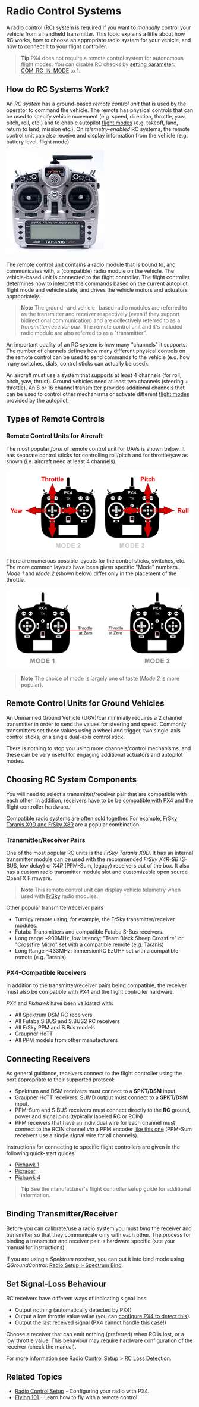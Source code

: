 # Radio Control Systems

A radio control (RC) system is required if you want to *manually* control your vehicle from a handheld transmitter.
This topic explains a little about how RC works, how to choose an appropriate radio system for your vehicle, and how to connect it to your flight controller.

> **Tip** PX4 does not require a remote control system for autonomous flight modes.
  You can disable RC checks by [setting parameter](../advanced_config/parameters.md): [COM_RC_IN_MODE](../advanced_config/parameter_reference.md#COM_RC_IN_MODE) to 1.

## How do RC Systems Work?

An *RC system* has a ground-based *remote control unit* that is used by the operator to command the vehicle.
The remote has physical controls that can be used to specify vehicle movement (e.g. speed, direction, throttle, yaw, pitch, roll, etc.) and to enable autopilot [flight modes](../flight_modes/README.md) (e.g. takeoff, land, return to land, mission etc.).
On *telemetry-enabled* RC systems, the remote control unit can also receive and display information from the vehicle (e.g. battery level, flight mode).

![Taranis X9D Transmitter](../../assets/hardware/transmitters/frsky_taranis_x9d_transmitter.jpg)

The remote control unit contains a radio module that is bound to, and communicates with, a (compatible) radio module on the vehicle.
The vehicle-based unit is connected to the flight controller.
The flight controller determines how to interpret the commands based on the current autopilot flight mode and vehicle state, and drives the vehicle motors and actuators appropriately.

<!-- image showing the different parts here would be nice -->

> **Note** The ground- and vehicle- based radio modules are referred to as the transmitter and receiver respectively (even if they support bidirectional communication) and are collectively referred to as a *transmitter/receiver pair*.
  The remote control unit and it's included radio module are also referred to as a "transmitter".

An important quality of an RC system is how many "channels" it supports.
The number of channels defines how many different physical controls on the remote control can be used to send commands to the vehicle (e.g. how many switches, dials, control sticks can actually be used).

An aircraft must use a system that supports at least 4 channels (for roll, pitch, yaw, thrust).
Ground vehicles need at least two channels (steering + throttle). An 8 or 16 channel transmitter provides additional channels that can be used to control other mechanisms or activate different [flight modes](../flight_modes/README.md) provided by the autopilot.

## Types of Remote Controls

<span id="transmitter_modes"></span>
### Remote Control Units for Aircraft

The most popular *form* of remote control unit for UAVs is shown below.
It has separate control sticks for controlling roll/pitch and for throttle/yaw as shown (i.e. aircraft need at least 4 channels).

![RC Basic Commands](../../assets/flying/rc_basic_commands.png)

There are numerous possible layouts for the control sticks, switches, etc.
The more common layouts have been given specific "Mode" numbers. *Mode 1* and *Mode 2* (shown below) differ only in the placement of the throttle.

![Mode1-Mode2](../../assets/concepts/mode1_mode2.png)

> **Note** The choice of mode is largely one of taste (*Mode 2* is more popular).


## Remote Control Units for Ground Vehicles

An Unmanned Ground Vehicle (UGV)/car minimally requires a 2 channel transmitter in order to send the values for steering and speed.
Commonly transmitters set these values using a wheel and trigger, two single-axis control sticks, or a single dual-axis control stick.

There is nothing to stop you using more channels/control mechanisms, and these can be very useful for engaging additional actuators and autopilot modes.


## Choosing RC System Components

You will need to select a transmitter/receiver pair that are compatible with each other.
In addition, receivers have to be be [compatible with PX4](#compatible_receivers) and the flight controller hardware.

Compatible radio systems are often sold together.
For example, [FrSky Taranis X9D and FrSky X8R](https://hobbyking.com/en_us/frsky-2-4ghz-accst-taranis-x9d-plus-and-x8r-combo-digital-telemetry-radio-system-mode-2.html?___store=en_us) are a popular combination.


### Transmitter/Receiver Pairs

One of the most popular RC units is the *FrSky Taranis X9D*.
It has an internal transmitter module can be used with the recommended *FrSky X4R-SB* (S-BUS, low delay) or *X4R* (PPM-Sum, legacy) receivers out of the box.
It also has a custom radio transmitter module slot and customizable open source OpenTX Firmware. 

> **Note** This remote control unit can display vehicle telemetry when used with [FrSky](../peripherals/frsky_telemetry.md) radio modules.

Other popular transmitter/receiver pairs

* Turnigy remote using, for example, the FrSky transmitter/receiver modules.
* Futaba Transmitters and compatible Futaba S-Bus receivers.
* Long range ~900MHz, low latency: "Team Black Sheep Crossfire" or "Crossfire Micro" set with a compatible remote (e.g. Taranis)
* Long Range ~433MHz: ImmersionRC EzUHF set with a compatible remote (e.g. Taranis)


<span id="compatible_receivers"></span>
### PX4-Compatible Receivers

In addition to the transmitter/receiver pairs being compatible, the receiver must also be compatible with PX4 and the flight controller hardware.

*PX4* and *Pixhawk* have been validated with:

- All Spektrum DSM RC receivers
- All Futaba S.BUS and S.BUS2 RC receivers
- All FrSky PPM and S.Bus models
- Graupner HoTT
- All PPM models from other manufacturers


## Connecting Receivers

As general guidance, receivers connect to the flight controller using the port appropriate to their supported protocol:

- Spektrum and DSM receivers must connect to a **SPKT/DSM** input.
- Graupner HoTT receivers: SUMD output must connect to a **SPKT/DSM** input.
- PPM-Sum and S.BUS receivers must connect directly to the **RC** ground, power and signal pins (typically labeled RC or RCIN)
- PPM receivers that have an individual wire for each channel must connect to the RCIN channel *via* a PPM encoder [like this one](http://www.getfpv.com/radios/radio-accessories/holybro-ppm-encoder-module.html) (PPM-Sum receivers use a single signal wire for all channels).

Instructions for connecting to specific flight controllers are given in the following quick-start guides:

* [Pixhawk 1](../assembly/quick_start_pixhawk.md#radio-control)
* [Pixracer](../assembly/quick_start_pixracer.md)
* [Pixhawk 4](../assembly/quick_start_pixhawk4.md)

> **Tip** See the manufacturer's flight controller setup guide for additional information.


<span id="binding"></span>
## Binding Transmitter/Receiver

Before you can calibrate/use a radio system you must *bind* the receiver and transmitter so that they communicate only with each other.
The process for binding a transmitter and receiver pair is hardware specific (see your manual for instructions).

If you are using a *Spektrum* receiver, you can put it into bind mode using *QGroundControl*: [Radio Setup > Spectrum Bind](../config/radio.md#spektrum_bind).

## Set Signal-Loss Behaviour

RC receivers have different ways of indicating signal loss:
- Output nothing (automatically detected by PX4)
- Output a low throttle value value (you can [configure PX4 to detect this](../config/radio.md#rc_loss_detection)).
- Output the last received signal (PX4 cannot handle this case!)

Choose a receiver that can emit nothing (preferred) when RC is lost, or a low throttle value.
This behaviour may require hardware configuration of the receiver (check the manual). 

For more information see [Radio Control Setup > RC Loss Detection](../config/radio.md#rc_loss_detection).


## Related Topics

* [Radio Control Setup](../config/radio.md) - Configuring your radio with PX4.
* [Flying 101](../flying/basic_flying.md) - Learn how to fly with a remote control. 
